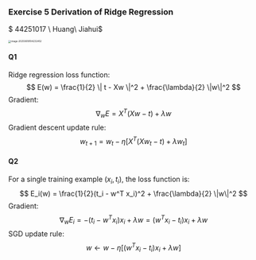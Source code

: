 ### Exercise 5 Derivation of Ridge Regression

$ 44251017 \ Huang\ Jiahui$

<img src="/Users/kaekou/Library/Application Support/typora-user-images/image-20250618104232452.png" alt="image-20250618104232452" style="zoom: 33%;" />

#### Q1

Ridge regression loss function:
$$
E(w) = \frac{1}{2} \| t - Xw \|^2 + \frac{\lambda}{2} \|w\|^2
$$
Gradient:
$$
\nabla_w E = X^T(Xw - t) + \lambda w
$$
Gradient descent update rule:
$$
w_{t+1} = w_t - \eta \left[X^T(Xw_t - t) + \lambda w_t\right]
$$


#### Q2



For a single training example $(x_i, t_i)$, the loss function is:
$$
E_i(w) = \frac{1}{2}(t_i - w^T x_i)^2 + \frac{\lambda}{2} \|w\|^2
$$
Gradient:
$$
\nabla_w E_i = - (t_i - w^T x_i) x_i + \lambda w = (w^T x_i - t_i) x_i + \lambda w
$$
SGD update rule:
$$
w \leftarrow w - \eta \left[(w^T x_i - t_i)x_i + \lambda w\right]
$$